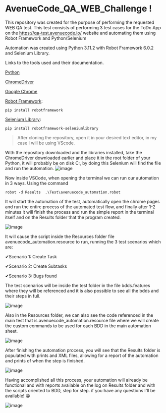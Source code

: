 # AvenueCode_QA_WEB_Challenge !

This repository was created for the purpose of performing the requested WEB QA test. This test consists of performing 3 test cases for the ToDo App on the 
https://qa-test.avenuecode.io/ website and automating them using Robot Framework and Python/Selenium

Automation was created using Python 3.11.2 with Robot Framework 6.0.2 and Selenium Library.

Links to the tools used and their documentation.

[Python](https://www.python.org)

[ChromeDriver](https://chromedriver.chromium.org/downloads)

[Google Chrome](https://www.google.com/intl/pt-BR/chrome/)



[Robot Framework](https://robotframework.org):

```
pip install robotframework
```
[Selenium Library](https://github.com/robotframework/SeleniumLibrary/):
```
pip install robotframework-seleniumlibrary
```

>After cloning the repository, open it in your desired text editor, in my case I will be using VScode.

With the repository downloaded and the libraries installed, take the ChromeDriver downloaded earlier and place it in the root folder of your Python, it will probably be on disk C:, by doing this Selenium will find the file and run the automation.
![image](https://user-images.githubusercontent.com/108106559/227609491-7ed2d596-b119-42d7-8c44-791a8f0faca4.png)


Now inside VSCode, when opening the terminal we can run our automation in 3 ways.
Using the command
```
robot -d Results  .\Test\avenuecode_automation.robot
```
It will start the automation of the test, automatically open the chrome pages and run the entire process of the automated test flow, and finally after 1-2 minutes it will finish the process and run the simple report in the terminal itself and on the Results folder that the program created.

![image](https://user-images.githubusercontent.com/108106559/227611905-7dbb6c1b-47ff-4dc0-bc8e-40a991b6810c.png)



It will cause the script inside the Resources folder file avenuecode_automation.resource to run, running the 3 test scenarios which are:

✔Scenario 1: Create Task

✔Scenario 2: Create Subtasks

✔Scenario 3: Bugs found


The test scenarios will be inside the test folder in the file bdds.features where they will be referenced and it is also possible to see all the bdds and their steps in full.

![image](https://user-images.githubusercontent.com/108106559/227613228-938439a1-d39b-4c42-92f1-b18839d52aa6.png)


Also in the Resources folder, we can also see the code referenced in the main test that is avenuecode_automation.resource file where we will create the custom commands to be used for each BDD in the main automation sheet.

![image](https://user-images.githubusercontent.com/108106559/227613509-f45a5150-a490-4936-8b39-375a8d930c53.png)


After finishing the automation process, you will see that the Results folder is populated with prints and XML files, allowing for a report of the automation and prints of when the step is finished.

![image](https://user-images.githubusercontent.com/108106559/227615199-5b0e33c0-0da2-4ef8-b9bc-5ae6473bdf8b.png)


Having accomplished all this process, your automation will already be functional and with reports available on the log on Results folder and with the scripts oriented to BDD, step for step. if you have any questions I'll be available! 😁

![image](https://user-images.githubusercontent.com/108106559/227617226-3fbb8db4-c502-4c84-a865-1c65e3553da7.png)


